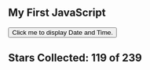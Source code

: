 <!DOCTYPE html>
<html>
<head> 
<script src="jquery.js"></script> 
<script> 
$(function(){
$("#includedContent").load("b.html"); 
});
</script> 
</head> 
<body>

<h2>My First JavaScript</h2>

<button type="button"
onclick="document.getElementById('demo').innerHTML = Date()">
Click me to display Date and Time.</button>

   <h2>Stars Collected: 119 of 239</h2>
<html> 


  <body> 
     <div id="includedContent"></div>
  </body> 
</html>

<p id="demo"></p>

</body>
</html> 
